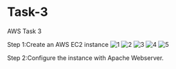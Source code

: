 # Task-3
AWS Task 3


Step 1:Create an AWS EC2 instance 
![1](https://user-images.githubusercontent.com/84776750/119687869-28c67080-be65-11eb-94be-735c354d4d00.PNG)
![2](https://user-images.githubusercontent.com/84776750/119687877-29f79d80-be65-11eb-9e7e-26b03820b718.PNG)
![3](https://user-images.githubusercontent.com/84776750/119687879-2a903400-be65-11eb-88b6-1b277a3b5667.PNG)
![4](https://user-images.githubusercontent.com/84776750/119687880-2b28ca80-be65-11eb-887c-9a7d883d8659.PNG)
![5](https://user-images.githubusercontent.com/84776750/119687882-2b28ca80-be65-11eb-8ac3-1ac310ea567d.PNG)

Step 2:Configure the instance with Apache Webserver.

